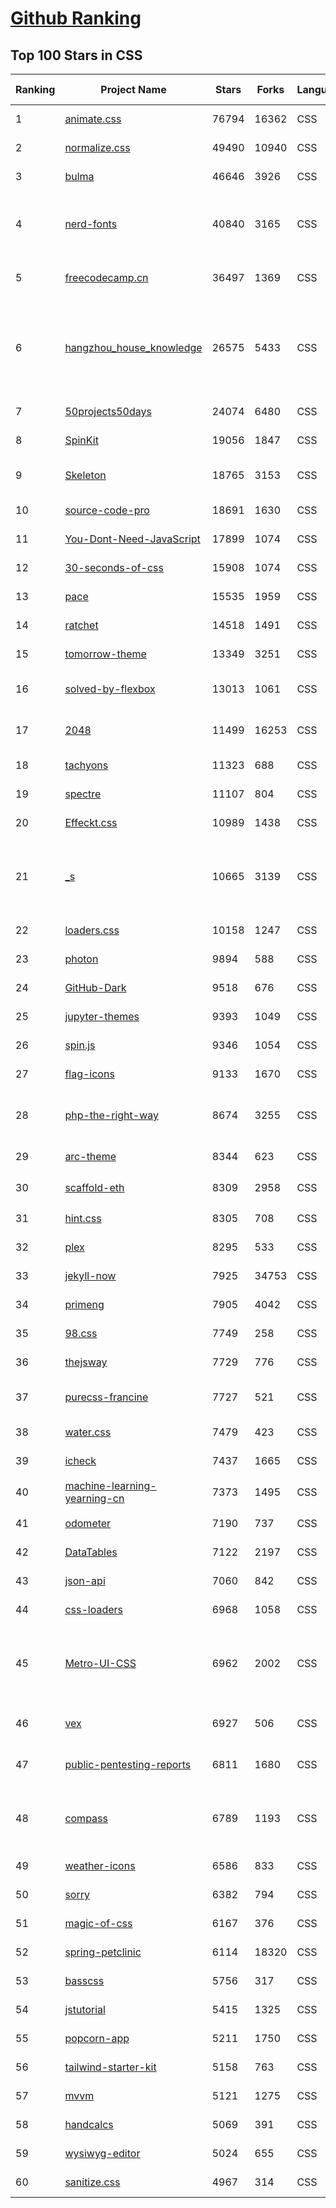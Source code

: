 [Github Ranking](../README.md)
==========

## Top 100 Stars in CSS

| Ranking | Project Name | Stars | Forks | Language | Open Issues | Description | Last Commit |
| ------- | ------------ | ----- | ----- | -------- | ----------- | ----------- | ----------- |
| 1 | [animate.css](https://github.com/animate-css/animate.css) | 76794 | 16362 | CSS | 20 | 🍿 A cross-browser library of CSS animations. As easy to use as an easy thing. | 2023-01-03T19:01:29Z |
| 2 | [normalize.css](https://github.com/necolas/normalize.css) | 49490 | 10940 | CSS | 43 | A modern alternative to CSS resets | 2022-12-28T03:07:31Z |
| 3 | [bulma](https://github.com/jgthms/bulma) | 46646 | 3926 | CSS | 179 | Modern CSS framework based on Flexbox | 2023-01-11T14:03:38Z |
| 4 | [nerd-fonts](https://github.com/ryanoasis/nerd-fonts) | 40840 | 3165 | CSS | 215 | Iconic font aggregator, collection, & patcher. 3,600+ icons, 50+ patched fonts: Hack, Source Code Pro, more. Glyph collections: Font Awesome, Material Design Icons, Octicons, & more | 2023-01-13T16:00:33Z |
| 5 | [freecodecamp.cn](https://github.com/FreeCodeCampChina/freecodecamp.cn) | 36497 | 1369 | CSS | 140 | FCC China open source codebase and curriculum. Learn to code and help nonprofits. | 2021-08-02T08:34:49Z |
| 6 | [hangzhou_house_knowledge](https://github.com/houshanren/hangzhou_house_knowledge) | 26575 | 5433 | CSS | 0 | 2017年买房经历总结出来的买房购房知识分享给大家，希望对大家有所帮助。买房不易，且买且珍惜。Sharing the knowledge of buy an own house that according  to the experience at hangzhou in 2017 to all the people. It's not easy to buy a own house, so I hope that it would be useful to everyone. | 2022-02-28T10:57:30Z |
| 7 | [50projects50days](https://github.com/bradtraversy/50projects50days) | 24074 | 6480 | CSS | 0 | 50+ mini web projects using HTML, CSS & JS | 2022-12-23T16:41:44Z |
| 8 | [SpinKit](https://github.com/tobiasahlin/SpinKit) | 19056 | 1847 | CSS | 5 | A collection of loading indicators animated with CSS | 2020-08-01T09:04:59Z |
| 9 | [Skeleton](https://github.com/dhg/Skeleton) | 18765 | 3153 | CSS | 74 | Skeleton: A Dead Simple, Responsive Boilerplate for Mobile-Friendly Development | 2022-11-24T22:40:25Z |
| 10 | [source-code-pro](https://github.com/adobe-fonts/source-code-pro) | 18691 | 1630 | CSS | 62 | Monospaced font family for user interface and coding environments | 2022-05-30T15:49:35Z |
| 11 | [You-Dont-Need-JavaScript](https://github.com/you-dont-need/You-Dont-Need-JavaScript) | 17899 | 1074 | CSS | 29 | CSS is powerful, you can do a lot of things without JS. | 2022-10-31T18:18:53Z |
| 12 | [30-seconds-of-css](https://github.com/30-seconds/30-seconds-of-css) | 15908 | 1074 | CSS | 0 | Short CSS code snippets for all your development needs | 2023-01-01T18:28:28Z |
| 13 | [pace](https://github.com/CodeByZach/pace) | 15535 | 1959 | CSS | 286 | Automatically add a progress bar to your site. | 2022-08-15T23:50:10Z |
| 14 | [ratchet](https://github.com/twbs/ratchet) | 14518 | 1491 | CSS | 202 | Build mobile apps with simple HTML, CSS, and JavaScript components.  | 2021-05-26T13:51:40Z |
| 15 | [tomorrow-theme](https://github.com/chriskempson/tomorrow-theme) | 13349 | 3251 | CSS | 0 | Tomorrow Theme | 2022-07-09T10:34:23Z |
| 16 | [solved-by-flexbox](https://github.com/philipwalton/solved-by-flexbox) | 13013 | 1061 | CSS | 22 | A showcase of problems once hard or impossible to solve with CSS alone, now made trivially easy with Flexbox. | 2022-12-03T06:36:29Z |
| 17 | [2048](https://github.com/gabrielecirulli/2048) | 11499 | 16253 | CSS | 60 | A small clone of 1024 (https://play.google.com/store/apps/details?id=com.veewo.a1024) | 2022-10-21T01:29:50Z |
| 18 | [tachyons](https://github.com/tachyons-css/tachyons) | 11323 | 688 | CSS | 74 | Functional css for humans | 2022-12-23T00:46:24Z |
| 19 | [spectre](https://github.com/picturepan2/spectre) | 11107 | 804 | CSS | 162 | Spectre.css - A Lightweight, Responsive and Modern CSS Framework | 2022-06-05T19:46:13Z |
| 20 | [Effeckt.css](https://github.com/h5bp/Effeckt.css) | 10989 | 1438 | CSS | 0 | This repo is archived. Thanks! | 2019-03-01T16:28:55Z |
| 21 | [_s](https://github.com/Automattic/_s) | 10665 | 3139 | CSS | 51 | Hi. I'm a starter theme called _s, or underscores, if you like. I'm a theme meant for hacking so don't use me as a Parent Theme. Instead try turning me into the next, most awesome, WordPress theme out there. That's what I'm here for. | 2022-11-18T06:15:34Z |
| 22 | [loaders.css](https://github.com/ConnorAtherton/loaders.css) | 10158 | 1247 | CSS | 9 | Delightful, performance-focused pure css loading animations. | 2022-03-15T16:39:14Z |
| 23 | [photon](https://github.com/connors/photon) | 9894 | 588 | CSS | 66 | The fastest way to build beautiful Electron apps using simple HTML and CSS | 2022-10-23T10:19:31Z |
| 24 | [GitHub-Dark](https://github.com/StylishThemes/GitHub-Dark) | 9518 | 676 | CSS | 45 | :octocat: Dark GitHub style | 2022-12-22T13:56:05Z |
| 25 | [jupyter-themes](https://github.com/dunovank/jupyter-themes) | 9393 | 1049 | CSS | 189 | Custom Jupyter Notebook Themes | 2022-10-17T19:47:53Z |
| 26 | [spin.js](https://github.com/fgnass/spin.js) | 9346 | 1054 | CSS | 12 | A spinning activity indicator | 2021-09-01T22:19:41Z |
| 27 | [flag-icons](https://github.com/lipis/flag-icons) | 9133 | 1670 | CSS | 9 | :flags: A curated collection of all country flags in SVG — plus the CSS for easier integration | 2023-01-10T03:51:00Z |
| 28 | [php-the-right-way](https://github.com/codeguy/php-the-right-way) | 8674 | 3255 | CSS | 19 | An easy-to-read, quick reference for PHP best practices, accepted coding standards, and links to authoritative tutorials around the Web | 2023-01-11T19:57:40Z |
| 29 | [arc-theme](https://github.com/horst3180/arc-theme) | 8344 | 623 | CSS | 175 | A flat theme with transparent elements | 2021-02-22T01:52:31Z |
| 30 | [scaffold-eth](https://github.com/scaffold-eth/scaffold-eth) | 8309 | 2958 | CSS | 32 | 🏗 forkable Ethereum dev stack focused on fast product iterations  | 2023-01-13T00:05:15Z |
| 31 | [hint.css](https://github.com/chinchang/hint.css) | 8305 | 708 | CSS | 37 | A CSS only tooltip library for your lovely websites. | 2023-01-10T22:20:42Z |
| 32 | [plex](https://github.com/IBM/plex) | 8295 | 533 | CSS | 56 | The package of IBM’s typeface, IBM Plex. | 2023-01-11T15:39:30Z |
| 33 | [jekyll-now](https://github.com/barryclark/jekyll-now) | 7925 | 34753 | CSS | 144 | Build a Jekyll blog in minutes, without touching the command line. | 2023-01-13T09:34:19Z |
| 34 | [primeng](https://github.com/primefaces/primeng) | 7905 | 4042 | CSS | 321 | The Most Complete Angular UI Component Library | 2023-01-13T09:04:43Z |
| 35 | [98.css](https://github.com/jdan/98.css) | 7749 | 258 | CSS | 25 | A design system for building faithful recreations of old UIs | 2022-12-05T22:30:43Z |
| 36 | [thejsway](https://github.com/thejsway/thejsway) | 7729 | 776 | CSS | 1 | The JavaScript Way book | 2023-01-04T13:00:35Z |
| 37 | [purecss-francine](https://github.com/cyanharlow/purecss-francine) | 7727 | 521 | CSS | 44 | HTML/CSS drawing in the style of an 18th-century oil painting. Hand-coded entirely in HTML & CSS. | 2022-08-18T09:48:16Z |
| 38 | [water.css](https://github.com/kognise/water.css) | 7479 | 423 | CSS | 25 | A drop-in collection of CSS styles to make simple websites just a little nicer | 2022-12-04T08:24:54Z |
| 39 | [icheck](https://github.com/dargullin/icheck) | 7437 | 1665 | CSS | 164 | Highly customizable checkboxes and radio buttons (jQuery & Zepto) | 2020-12-19T03:59:54Z |
| 40 | [machine-learning-yearning-cn](https://github.com/deeplearning-ai/machine-learning-yearning-cn) | 7373 | 1495 | CSS | 2 | Machine Learning Yearning 中文版 - 《机器学习训练秘籍》 - Andrew Ng 著 | 2022-10-06T01:16:28Z |
| 41 | [odometer](https://github.com/HubSpot/odometer) | 7190 | 737 | CSS | 78 | Smoothly transitions numbers with ease. #hubspot-open-source | 2018-06-30T03:01:51Z |
| 42 | [DataTables](https://github.com/DataTables/DataTables) | 7122 | 2197 | CSS | 0 | Tables plug-in for jQuery | 2022-01-25T11:01:31Z |
| 43 | [json-api](https://github.com/json-api/json-api) | 7060 | 842 | CSS | 115 | A specification for building JSON APIs | 2022-11-01T17:52:25Z |
| 44 | [css-loaders](https://github.com/lukehaas/css-loaders) | 6968 | 1058 | CSS | 10 | A collection of loading spinners animated with CSS | 2021-09-30T19:04:00Z |
| 45 | [Metro-UI-CSS](https://github.com/olton/Metro-UI-CSS) | 6962 | 2002 | CSS | 62 | Impressive component library for expressive web development! Build responsive projects on the web with the first front-end component library in Metro Style. And now there are even more opportunities every day! | 2022-11-01T12:23:26Z |
| 46 | [vex](https://github.com/HubSpot/vex) | 6927 | 506 | CSS | 51 | A modern dialog library which is highly configurable and easy to style. #hubspot-open-source | 2020-09-18T20:37:02Z |
| 47 | [public-pentesting-reports](https://github.com/juliocesarfort/public-pentesting-reports) | 6811 | 1680 | CSS | 7 | A list of public penetration test reports published by several consulting firms and academic security groups. | 2022-12-21T18:46:16Z |
| 48 | [compass](https://github.com/Compass/compass) | 6789 | 1193 | CSS | 416 | Compass is no longer actively maintained. Compass is a Stylesheet Authoring Environment that makes your website design simpler to implement and easier to maintain. | 2022-09-12T18:04:40Z |
| 49 | [weather-icons](https://github.com/erikflowers/weather-icons) | 6586 | 833 | CSS | 83 | 215 Weather Themed Icons and CSS | 2022-07-05T22:48:53Z |
| 50 | [sorry](https://github.com/xtyxtyx/sorry) | 6382 | 794 | CSS | 18 | 在线制作`sorry 为所欲为`的gif | 2022-01-22T13:55:54Z |
| 51 | [magic-of-css](https://github.com/adamschwartz/magic-of-css) | 6167 | 376 | CSS | 8 | A CSS course to turn you into a magician. | 2022-09-24T17:12:46Z |
| 52 | [spring-petclinic](https://github.com/spring-projects/spring-petclinic) | 6114 | 18320 | CSS | 7 | A sample Spring-based application | 2023-01-12T09:08:10Z |
| 53 | [basscss](https://github.com/basscss/basscss) | 5756 | 317 | CSS | 17 | Low-level CSS Toolkit – the original Functional/Utility/Atomic CSS library | 2022-12-30T17:37:47Z |
| 54 | [jstutorial](https://github.com/ruanyf/jstutorial) | 5415 | 1325 | CSS | 0 | Javascript tutorial book | 2022-06-11T07:31:28Z |
| 55 | [popcorn-app](https://github.com/popcorn-time/popcorn-app) | 5211 | 1750 | CSS | 0 | An experiment using the peerflix module of nodejs and connecting a bunch of APIs. | 2020-10-01T13:17:09Z |
| 56 | [tailwind-starter-kit](https://github.com/creativetimofficial/tailwind-starter-kit) | 5158 | 763 | CSS | 15 | Tailwind Starter Kit a beautiful extension for TailwindCSS, Free and Open Source | 2022-07-19T01:54:48Z |
| 57 | [mvvm](https://github.com/DMQ/mvvm) | 5121 | 1275 | CSS | 11 | 剖析vue实现原理，自己动手实现mvvm | 2021-06-08T05:52:45Z |
| 58 | [handcalcs](https://github.com/connorferster/handcalcs) | 5069 | 391 | CSS | 52 | Python library for converting Python calculations into rendered latex. | 2022-12-27T18:49:13Z |
| 59 | [wysiwyg-editor](https://github.com/froala/wysiwyg-editor) | 5024 | 655 | CSS | 892 | The next generation Javascript WYSIWYG HTML Editor. | 2023-01-13T11:51:21Z |
| 60 | [sanitize.css](https://github.com/csstools/sanitize.css) | 4967 | 314 | CSS | 10 | A best-practices CSS foundation | 2022-11-11T19:50:29Z |

